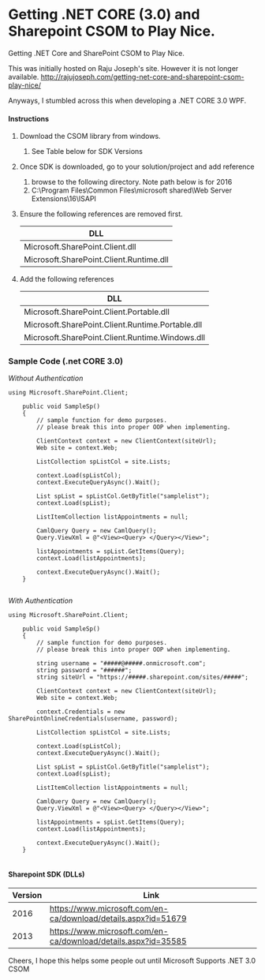 # Getting .NET CORE (3.0) and Sharepoint CSOM to Play Nice.
Getting .NET Core and SharePoint CSOM to Play Nice.

This was initially hosted on Raju Joseph's site. However it is not longer available.
http://rajujoseph.com/getting-net-core-and-sharepoint-csom-play-nice/

Anyways, I stumbled across this when developing a .NET CORE 3.0 WPF.

#### Instructions ####

 1. Download the CSOM library from windows.
    1. See Table below for SDK Versions
 2. Once SDK is downloaded, go to your solution/project and add reference
    1. browse to the following directory. Note path below is for 2016
    2. C:\Program Files\Common Files\microsoft shared\Web Server Extensions\16\ISAPI
 3. Ensure the following references are removed first.
 
     | DLL |
     | ------------- |
     | Microsoft.SharePoint.Client.dll |
     | Microsoft.SharePoint.Client.Runtime.dll |
  
 4. Add the following references
 
     | DLL |
     | ------------- |
     | Microsoft.SharePoint.Client.Portable.dll |
     | Microsoft.SharePoint.Client.Runtime.Portable.dll |
     | Microsoft.SharePoint.Client.Runtime.Windows.dll |

### Sample Code (.net CORE 3.0) ### 
_Without Authentication_
```
using Microsoft.SharePoint.Client;

    public void SampleSp()
    {
        // sample function for demo purposes.
        // please break this into proper OOP when implementing.
        
        ClientContext context = new ClientContext(siteUrl);
        Web site = context.Web;

        ListCollection spListCol = site.Lists;

        context.Load(spListCol);
        context.ExecuteQueryAsync().Wait();

        List spList = spListCol.GetByTitle("samplelist");
        context.Load(spList);

        ListItemCollection listAppointments = null;

        CamlQuery Query = new CamlQuery();
        Query.ViewXml = @"<View><Query> </Query></View>";

        listAppointments = spList.GetItems(Query);
        context.Load(listAppointments);

        context.ExecuteQueryAsync().Wait();
    }


```

_With Authentication_
```
using Microsoft.SharePoint.Client;

    public void SampleSp()
    {
        // sample function for demo purposes.
        // please break this into proper OOP when implementing.

        string username = "#####@#####.onmicrosoft.com";
        string password = "######";
        string siteUrl = "https://#####.sharepoint.com/sites/#####";

        ClientContext context = new ClientContext(siteUrl);
        Web site = context.Web;

        context.Credentials = new SharePointOnlineCredentials(username, password);

        ListCollection spListCol = site.Lists;

        context.Load(spListCol);
        context.ExecuteQueryAsync().Wait();

        List spList = spListCol.GetByTitle("samplelist");
        context.Load(spList);

        ListItemCollection listAppointments = null;

        CamlQuery Query = new CamlQuery();
        Query.ViewXml = @"<View><Query> </Query></View>";

        listAppointments = spList.GetItems(Query);
        context.Load(listAppointments);

        context.ExecuteQueryAsync().Wait();
    }


```
    
#### Sharepoint SDK (DLLs) ####    
Version  | Link
------------- | -------------
2016 | https://www.microsoft.com/en-ca/download/details.aspx?id=51679
2013 | https://www.microsoft.com/en-ca/download/details.aspx?id=35585

Cheers, I hope this helps some people out until Microsoft Supports .NET 3.0 CSOM
